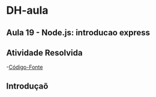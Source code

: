 # DH-aula
## Aula 19 - Node.js: introducao express

## Atividade Resolvida
 
-[Código-Fonte](./)

## Introduçaõ